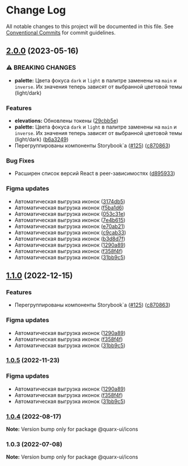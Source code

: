 # Change Log

All notable changes to this project will be documented in this file.
See [Conventional Commits](https://conventionalcommits.org) for commit guidelines.

## [2.0.0](https://github.com/quarx-ui/quarx/compare/diff?sourceBranch=@quarx-ui/icons@2.0.0&targetBranch=@quarx-ui/icons@1.0.3) (2023-05-16)


### ⚠ BREAKING CHANGES

* **palette:** Цвета фокуса `dark` и `light` в палитре заменены на `main` и `inverse`. Их значения теперь зависят от выбранной цветовой темы (light/dark)

### Features

* **elevations:** Обновлены токены ([29cbb5e](https://github.com/quarx-ui/quarx/commits/29cbb5ee65f87eb4b760f27c26e99fa44bb1cbaa))
* **palette:** Цвета фокуса `dark` и `light` в палитре заменены на `main` и `inverse`. Их значения теперь зависят от выбранной цветовой темы (light/dark) ([b6a3249](https://github.com/quarx-ui/quarx/commits/b6a32496081fc3fcf59fc313a93908ae6e17ba41))
* Перегруппированы компоненты Storybook`а ([#125](https://github.com/quarx-ui/quarx/issues/125)) ([c870863](https://github.com/quarx-ui/quarx/commits/c8708638d3d8385fafa833138ffeb1cc71af6b5f))


### Bug Fixes

* Расширен список версий React в peer-зависимостях ([d895933](https://github.com/quarx-ui/quarx/commits/d895933699016e65f4f84ed482c67d7da37e8ca6))


### Figma updates

* Автоматическая выгрузка иконок ([3174db5](https://github.com/quarx-ui/quarx/commits/3174db5eae1a78bc77f6d3341ac28f114e480499))
* Автоматическая выгрузка иконок ([f5ba1d6](https://github.com/quarx-ui/quarx/commits/f5ba1d62fd07367fc9ed884bf5b9dc548b73f8ee))
* Автоматическая выгрузка иконок ([053c31e](https://github.com/quarx-ui/quarx/commits/053c31ef48a4d9bd659ff9ea5fe53f9f66207dc7))
* Автоматическая выгрузка иконок ([7e4b615](https://github.com/quarx-ui/quarx/commits/7e4b615453ee2110487d96457bb9615c67bcebf6))
* Автоматическая выгрузка иконок ([e70ab21](https://github.com/quarx-ui/quarx/commits/e70ab21eecc755e540763d5fc81144ad79e41f5d))
* Автоматическая выгрузка иконок ([c9cab33](https://github.com/quarx-ui/quarx/commits/c9cab33389d98447e8f573a924fc37693cefe447))
* Автоматическая выгрузка иконок ([b3d8d7f](https://github.com/quarx-ui/quarx/commits/b3d8d7f43bb03b84c6da1306935798e1c40fdf1e))
* Автоматическая выгрузка иконок ([1290a89](https://github.com/quarx-ui/quarx/commits/1290a89e3989f470b654d9470c5a86541183488c))
* Автоматическая выгрузка иконок ([f358f4f](https://github.com/quarx-ui/quarx/commits/f358f4fad968ef7c882d22311ff05adadfac108a))
* Автоматическая выгрузка иконок ([31bb9c5](https://github.com/quarx-ui/quarx/commits/31bb9c54f476182304f09a36875481ac299bafdd))



## [1.1.0](https://github.com/quarx-ui/quarx/compare/diff?sourceBranch=@quarx-ui/icons@1.1.0&targetBranch=@quarx-ui/icons@1.0.3) (2022-12-15)


### Features

* Перегруппированы компоненты Storybook`а ([#125](https://github.com/quarx-ui/quarx/issues/125)) ([c870863](https://github.com/quarx-ui/quarx/commits/c8708638d3d8385fafa833138ffeb1cc71af6b5f))


### Figma updates

* Автоматическая выгрузка иконок ([1290a89](https://github.com/quarx-ui/quarx/commits/1290a89e3989f470b654d9470c5a86541183488c))
* Автоматическая выгрузка иконок ([f358f4f](https://github.com/quarx-ui/quarx/commits/f358f4fad968ef7c882d22311ff05adadfac108a))
* Автоматическая выгрузка иконок ([31bb9c5](https://github.com/quarx-ui/quarx/commits/31bb9c54f476182304f09a36875481ac299bafdd))



### [1.0.5](https://github.com/quarx-ui/quarx/compare/diff?sourceBranch=@quarx-ui/icons@1.0.5&targetBranch=@quarx-ui/icons@1.0.3) (2022-11-23)


### Figma updates

* Автоматическая выгрузка иконок ([1290a89](https://github.com/quarx-ui/quarx/commits/1290a89e3989f470b654d9470c5a86541183488c))
* Автоматическая выгрузка иконок ([f358f4f](https://github.com/quarx-ui/quarx/commits/f358f4fad968ef7c882d22311ff05adadfac108a))
* Автоматическая выгрузка иконок ([31bb9c5](https://github.com/quarx-ui/quarx/commits/31bb9c54f476182304f09a36875481ac299bafdd))



### [1.0.4](https://github.com/quarx-ui/quarx/compare/diff?sourceBranch=@quarx-ui/icons@1.0.4&targetBranch=@quarx-ui/icons@1.0.3) (2022-08-17)

**Note:** Version bump only for package @quarx-ui/icons





### 1.0.3 (2022-07-08)

**Note:** Version bump only for package @quarx-ui/icons
